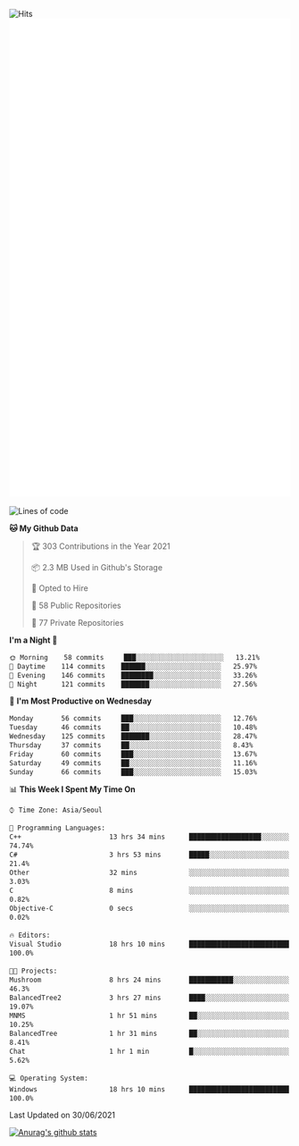 ![Hits](https://hits.seeyoufarm.com/api/count/incr/badge.svg?url=https%3A%2F%2Fgithub.com%2Fkokose1234&count_bg=%2379C83D&title_bg=%23555555&icon=apple.svg&icon_color=%23E7E7E7&title=hits&edge_flat=false)
<br/>
![Metrics](https://github.com/kokose1234/kokose1234/blob/main/github-metrics.svg)

<!--START_SECTION:waka-->
![Lines of code](https://img.shields.io/badge/From%20Hello%20World%20I%27ve%20Written-13.1%20million%20lines%20of%20code-blue)

**🐱 My Github Data** 

> 🏆 303 Contributions in the Year 2021
 > 
> 📦 2.3 MB Used in Github's Storage 
 > 
> 💼 Opted to Hire
 > 
> 📜 58 Public Repositories 
 > 
> 🔑 77 Private Repositories  
 > 
**I'm a Night 🦉** 

```text
🌞 Morning    58 commits     ███░░░░░░░░░░░░░░░░░░░░░░   13.21% 
🌆 Daytime    114 commits    ██████░░░░░░░░░░░░░░░░░░░   25.97% 
🌃 Evening    146 commits    ████████░░░░░░░░░░░░░░░░░   33.26% 
🌙 Night      121 commits    ███████░░░░░░░░░░░░░░░░░░   27.56%

```
📅 **I'm Most Productive on Wednesday** 

```text
Monday       56 commits     ███░░░░░░░░░░░░░░░░░░░░░░   12.76% 
Tuesday      46 commits     ██░░░░░░░░░░░░░░░░░░░░░░░   10.48% 
Wednesday    125 commits    ███████░░░░░░░░░░░░░░░░░░   28.47% 
Thursday     37 commits     ██░░░░░░░░░░░░░░░░░░░░░░░   8.43% 
Friday       60 commits     ███░░░░░░░░░░░░░░░░░░░░░░   13.67% 
Saturday     49 commits     ██░░░░░░░░░░░░░░░░░░░░░░░   11.16% 
Sunday       66 commits     ███░░░░░░░░░░░░░░░░░░░░░░   15.03%

```


📊 **This Week I Spent My Time On** 

```text
⌚︎ Time Zone: Asia/Seoul

💬 Programming Languages: 
C++                      13 hrs 34 mins      ██████████████████░░░░░░░   74.74% 
C#                       3 hrs 53 mins       █████░░░░░░░░░░░░░░░░░░░░   21.4% 
Other                    32 mins             ░░░░░░░░░░░░░░░░░░░░░░░░░   3.03% 
C                        8 mins              ░░░░░░░░░░░░░░░░░░░░░░░░░   0.82% 
Objective-C              0 secs              ░░░░░░░░░░░░░░░░░░░░░░░░░   0.02%

🔥 Editors: 
Visual Studio            18 hrs 10 mins      █████████████████████████   100.0%

🐱‍💻 Projects: 
Mushroom                 8 hrs 24 mins       ███████████░░░░░░░░░░░░░░   46.3% 
BalancedTree2            3 hrs 27 mins       ████░░░░░░░░░░░░░░░░░░░░░   19.07% 
MNMS                     1 hr 51 mins        ██░░░░░░░░░░░░░░░░░░░░░░░   10.25% 
BalancedTree             1 hr 31 mins        ██░░░░░░░░░░░░░░░░░░░░░░░   8.41% 
Chat                     1 hr 1 min          █░░░░░░░░░░░░░░░░░░░░░░░░   5.62%

💻 Operating System: 
Windows                  18 hrs 10 mins      █████████████████████████   100.0%

```


 Last Updated on 30/06/2021
<!--END_SECTION:waka-->

[![Anurag's github stats](https://github-readme-stats.vercel.app/api?username=kokose1234&theme=dracula)](https://github.com/anuraghazra/github-readme-stats)



	
